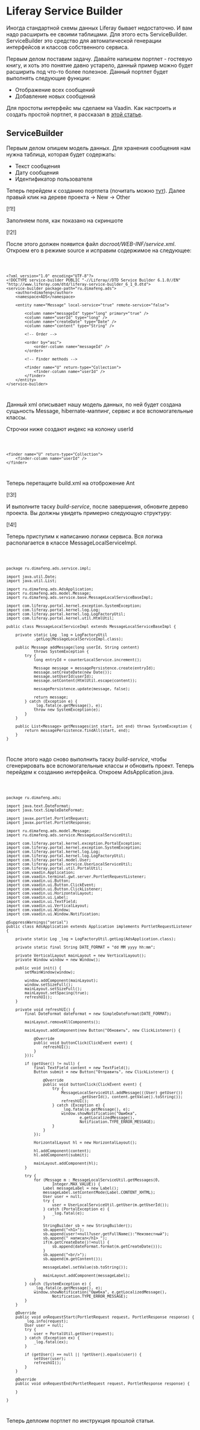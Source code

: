 # Liferay Service Builder

Иногда стандартной схемы данных Liferay бывает недостаточно. И вам надо расширить ее своими таблицами. Для этого есть ServiceBuilder. 
ServiceBuilder это средство для автоматической генерации интерфейсов и классов собственного сервиса.

Первым делом поставим задачу. Давайте напишем портлет - гостевую книгу, и хоть это понятие давно устарело, данный пример можно будет расширить под что-то более полезное. 
Данный портлет будет выполнять следующие функции:
* Отображение всех сообщений
* Добавление новых сообщений

Для простоты интерфейс мы сделаем на Vaadin. Как настроить и создать простой портлет, я рассказал в [этой статье](http://dimafeng.appspot.com/show/lifera_plus_vaadin).

## ServiceBuilder

Первым делом опишем модель данных. Для хранения сообщения нам нужна таблица, которая будет содержать:
* Текст сообщения
* Дату сообщения
* Идентификатор пользователя

Теперь перейдем к созданию портлета (почитать можно [тут](http://dimafeng.appspot.com/show/lifera_plus_vaadin)). Далее правый клик на дереве проекта -> New -> Other

[!1!]

Заполняем поля, как показано на скриншоте

[!2!]

После этого должен появится файл *docroot/WEB-INF/service.xml*. Откроем его в режиме source и исправим содержимое на следующее:

<code>

	<?xml version="1.0" encoding="UTF-8"?>
	<!DOCTYPE service-builder PUBLIC "-//Liferay//DTD Service Builder 6.1.0//EN" "http://www.liferay.com/dtd/liferay-service-builder_6_1_0.dtd">
	<service-builder package-path="ru.dimafeng.ads">
		<author>dimafeng</author>
		<namespace>ADS</namespace>

		<entity name="Message" local-service="true" remote-service="false">

			<column name="messageId" type="long" primary="true" />
			<column name="userId" type="long" />
			<column name="createDate" type="Date" />
			<column name="content" type="String" />

			<!-- Order -->

			<order by="asc">
				<order-column name="messageId" />
			</order>

			<!-- Finder methods -->

			<finder name="U" return-type="Collection">
				<finder-column name="userId" />
			</finder>
		</entity>
	</service-builder>

</code>

Данный xml описывает нашу модель данных, по ней будет создана сущьность Message, hibernate-маппинг, сервис и все вспомогательные классы. 

Строчки ниже создают индекс на колонку userId

<code>

	<finder name="U" return-type="Collection">
		<finder-column name="userId" />
	</finder>

</code>

Теперь перетащите build.xml на отоброжение Ant

[!3!]

И выполните таску *build-service*, после завершения, обновите дерево проекта. Вы должны увидеть примерно следующую структуру:

[!4!]

Теперь приступим к написанию логики сервиса. Вся логика располагается в классе MessageLocalServiceImpl. 

<code>

	package ru.dimafeng.ads.service.impl;

	import java.util.Date;
	import java.util.List;

	import ru.dimafeng.ads.AdsApplication;
	import ru.dimafeng.ads.model.Message;
	import ru.dimafeng.ads.service.base.MessageLocalServiceBaseImpl;

	import com.liferay.portal.kernel.exception.SystemException;
	import com.liferay.portal.kernel.log.Log;
	import com.liferay.portal.kernel.log.LogFactoryUtil;
	import com.liferay.portal.kernel.util.HtmlUtil;

	public class MessageLocalServiceImpl extends MessageLocalServiceBaseImpl {

		private static Log _log = LogFactoryUtil
				.getLog(MessageLocalServiceImpl.class);

		public Message addMessage(long userId, String content)
				throws SystemException {
			try {
				long entryId = counterLocalService.increment();

				Message message = messagePersistence.create(entryId);
				message.setCreateDate(new Date());
				message.setUserId(userId);
				message.setContent(HtmlUtil.escape(content));

				messagePersistence.update(message, false);
				
				return message;
			} catch (Exception e) {
				_log.fatal(e.getMessage(), e);
				throw new SystemException(e);
			}
		}

		public List<Message> getMessages(int start, int end) throws SystemException {
			return messagePersistence.findAll(start, end);
		}
	}

</code>

После этого надо сново выполнить таску *build-service*, чтобы сгенерировать все вспомогательные классы и обновить проект. 
Теперь перейдем к созданию интерфейса. Откроем AdsApplication.java.

<code>

	package ru.dimafeng.ads;

	import java.text.DateFormat;
	import java.text.SimpleDateFormat;

	import javax.portlet.PortletRequest;
	import javax.portlet.PortletResponse;

	import ru.dimafeng.ads.model.Message;
	import ru.dimafeng.ads.service.MessageLocalServiceUtil;

	import com.liferay.portal.kernel.exception.PortalException;
	import com.liferay.portal.kernel.exception.SystemException;
	import com.liferay.portal.kernel.log.Log;
	import com.liferay.portal.kernel.log.LogFactoryUtil;
	import com.liferay.portal.model.User;
	import com.liferay.portal.service.UserLocalServiceUtil;
	import com.liferay.portal.util.PortalUtil;
	import com.vaadin.Application;
	import com.vaadin.terminal.gwt.server.PortletRequestListener;
	import com.vaadin.ui.Button;
	import com.vaadin.ui.Button.ClickEvent;
	import com.vaadin.ui.Button.ClickListener;
	import com.vaadin.ui.HorizontalLayout;
	import com.vaadin.ui.Label;
	import com.vaadin.ui.TextField;
	import com.vaadin.ui.VerticalLayout;
	import com.vaadin.ui.Window;
	import com.vaadin.ui.Window.Notification;

	@SuppressWarnings("serial")
	public class AdsApplication extends Application implements PortletRequestListener {

		private static Log _log = LogFactoryUtil.getLog(AdsApplication.class);

		private static final String DATE_FORMAT = "dd MM yyyy hh:mm";
		
		private VerticalLayout mainLayout = new VerticalLayout();
		private Window window = new Window();
		
		public void init() {
			setMainWindow(window);
			
			window.addComponent(mainLayout);
			window.setSizeFull();
			mainLayout.setSizeFull();
			mainLayout.setSpacing(true);
			refreshUI();
		}
		
		private void refreshUI() {
			final DateFormat dateFormat = new SimpleDateFormat(DATE_FORMAT); 
			
			mainLayout.removeAllComponents();
			
			mainLayout.addComponent(new Button("Обновить", new ClickListener() {
				
				@Override
				public void buttonClick(ClickEvent event) {
					refreshUI();
				}
			}));
			
			if (getUser() != null) {
				final TextField content = new TextField();
				Button submit = new Button("Отправить", new ClickListener() {

					@Override
					public void buttonClick(ClickEvent event) {
						try {
							MessageLocalServiceUtil.addMessage(((User) getUser())
									.getUserId(), content.getValue().toString());
							refreshUI();
						} catch (Exception e) {
							_log.fatal(e.getMessage(), e);
							window.showNotification("Ошибка",
									e.getLocalizedMessage(),
									Notification.TYPE_ERROR_MESSAGE);
						}
					}
				});

				HorizontalLayout hl = new HorizontalLayout();
				
				hl.addComponent(content);
				hl.addComponent(submit);
				
				mainLayout.addComponent(hl);
			}
			
			try {
				for (Message m : MessageLocalServiceUtil.getMessages(0,
						Integer.MAX_VALUE)) {
					Label messageLabel = new Label();
					messageLabel.setContentMode(Label.CONTENT_XHTML);
					User user = null;
					try {
						user = UserLocalServiceUtil.getUser(m.getUserId());
					} catch (PortalException e) {
						_log.fatal(e);
					}
					
					StringBuilder sb = new StringBuilder();
					sb.append("<h1>");
					sb.append(user!=null?user.getFullName():"Неизвестный");
					sb.append(" написал</h1> ");
					if(m.getCreateDate()!=null) { 
						sb.append(dateFormat.format(m.getCreateDate()));
					}
					sb.append("<br/>");
					sb.append(m.getContent());
					
					messageLabel.setValue(sb.toString());
					
					mainLayout.addComponent(messageLabel);
				}
			} catch (SystemException e) {
				_log.fatal(e.getMessage(), e);
				window.showNotification("Ошибка", e.getLocalizedMessage(),
						Notification.TYPE_ERROR_MESSAGE);
			}
		}

		@Override
		public void onRequestStart(PortletRequest request, PortletResponse response) {
			_log.info(request);
			User user = null;
			try {
				user = PortalUtil.getUser(request);
			} catch (Exception ex) {
				_log.fatal(ex);
			}

			if (getUser() == null || !getUser().equals(user)) {
				setUser(user);
				refreshUI();
			}
		}

		@Override
		public void onRequestEnd(PortletRequest request, PortletResponse response) {
			
		}

	}

</code>

Теперь деплоим портлет по инструкция прошлой статьи.
